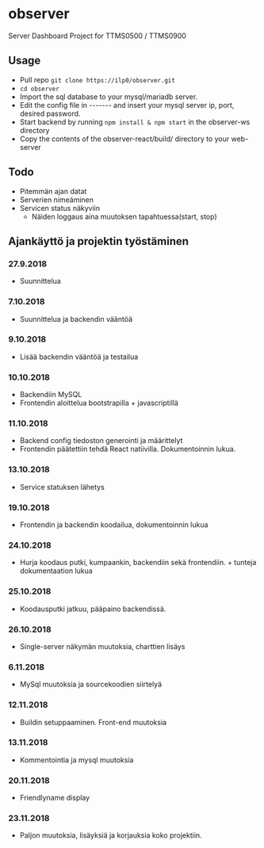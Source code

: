# observer
Server Dashboard
Project for TTMS0500 /  TTMS0900

## Usage

- Pull repo `git clone https://ilp0/observer.git`
- `cd observer`
- Import the sql database to your mysql/mariadb server.
- Edit the config file in ------- and insert your mysql server ip, port, desired password.
- Start backend by running `npm install & npm start` in the observer-ws directory
- Copy the contents of the observer-react/build/ directory to your web-server

## Todo

- Pitemmän ajan datat
- Serverien nimeäminen
- Servicen status näkyviin
  * Näiden loggaus aina muutoksen tapahtuessa(start, stop)

## Ajankäyttö ja projektin työstäminen
### 27.9.2018
- Suunnittelua
### 7.10.2018
- Suunnittelua ja backendin vääntöä
### 9.10.2018
- Lisää backendin vääntöä ja testailua
### 10.10.2018
- Backendiin MySQL
- Frontendin aloittelua bootstrapilla + javascriptillä
### 11.10.2018
- Backend config tiedoston generointi ja määrittelyt
- Frontendin päätettiin tehdä React natiivilla. Dokumentoinnin lukua.
### 13.10.2018
- Service statuksen lähetys
### 19.10.2018
- Frontendin ja backendin koodailua, dokumentoinnin lukua
### 24.10.2018
- Hurja koodaus putki, kumpaankin, backendiin sekä frontendiin. + tunteja dokumentaation lukua
### 25.10.2018
- Koodausputki jatkuu, pääpaino backendissä.
### 26.10.2018
- Single-server näkymän muutoksia, charttien lisäys
### 6.11.2018
- MySql muutoksia ja sourcekoodien siirtelyä
### 12.11.2018
- Buildin setuppaaminen. Front-end muutoksia
### 13.11.2018 
- Kommentointia ja mysql muutoksia
### 20.11.2018
- Friendlyname display
### 23.11.2018
- Paljon muutoksia, lisäyksiä ja korjauksia koko projektiin.
